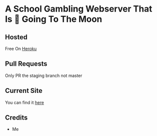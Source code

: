 # A School Gambling Webserver That Is 🚀 Going To The Moon

## Hosted
Free On [Heroku](https://heroku.com)
## Pull Requests
Only PR the staging branch not master
## Current Site
You can find it [here](http://benjis-webserver.herokuapp.com)
## Credits
* Me
